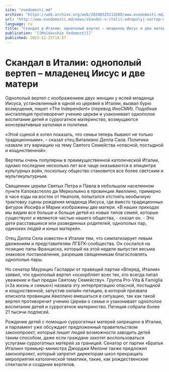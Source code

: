 ```yaml
---
site: "evedomosti.md"
archive: "https://web.archive.org/web/20240325112608/www.evedomosti.md/news/skandal-v-italii-odnopolyj-vertep-mladenec-iisus-i-dve-mater"
url: "http://www.evedomosti.md/news/skandal-v-italii-odnopolyj-vertep-mladenec-iisus-i-dve-mater"
language: ru
title: "Скандал в Италии: однополый вертеп – младенец Иисус и две матери"
publication: '[[Moldavskie Vedomosti]]'
published: 2023-12-25T14:57
---
```


# Скандал в Италии: однополый вертеп – младенец Иисус и две матери

Однополый вертеп с изображением двух женщин у яслей младенца Иисуса, установленный в одной из церквей в Италии, вызвал бурю возмущения, пишет «The Independent» (перевод ИноСМИ). Подобная инсталляция противоречит учению церкви и узаконивает однополое воспитание детей и суррогатное материнство, возмущаются консервативные католики и политики.

«Этой сценой я хотел показать, что семьи теперь бывают не только традиционными», – сказал отец Виталиано Делла Сала. Политики назвали эту вариацию на тему Святого Семейства «опасной, постыдной и кощунственной».

Вертепы очень популярны в преимущественной католической Италии, однако последние несколько лет все чаще оказываются в эпицентре культурных войн, поскольку общество становится все более светским и мультикультурным.

Священник церкви Святых Петра и Павла в небольшом населенном пункте Капокастелло ди Меркольяно в провинции Авеллино, примерно в часе езды на восток от Неаполя, попытался отстоять необычную трактовку сцены рождения младенца Иисуса, где вместо традиционных фигурок Иосифа и Марии изображены две матери. «В наших приходах мы видим все больше и больше детей из новых типов семей, которые существуют и являются частью нашего общества, - сказал он. - Это дети расставшихся или разведенных родителей, однополых пар, одиноких людей и юных матерей».

Отец Делла Села известен в Италии тем, что симпатизирует левым движениям и представителям ЛГБТК-сообщества. Он сослался на позицию папы Франциска, который на этой неделе выпустил весьма знаковое постановление, разрешив священникам благословлять однополые пары.

Но сенатор Маурицио Гаспарри от правящей партии «Вперед, Италия» заявил, что однополый вертеп «оскорбляет всех тех, кто всегда питал уважение и был предан Святому Семейству». Группа Pro-Vita & Famiglia («За жизнь и семью») назвала эту интерпретацию опасной, постыдной и кощунственной, запустив онлайн-петицию, в которой призвала епископа провинции Авеллино вмешаться в ситуацию, так как такой вертеп противоречит учению Церкви о семье и узаконивает однополое воспитание детей и суррогатное материнство. Петиция собрала более 21 тысячи подписей.

Рождение детей с помощью суррогатных матерей запрещено в Италии, и парламент уже обсуждает предложенный правительством законопроект, который лишит людей возможности заводить детей таким способом, даже если граждане захотят воспользоваться услугами суррогатных матерей за границей. Сенатор от партии «Братья Италии» премьер-министра Джорджи Мелони также предложил законопроект, который запретит директорам школ прекращать мероприятия католической тематики, такие, как рождественские спектакли и создание вертепов.